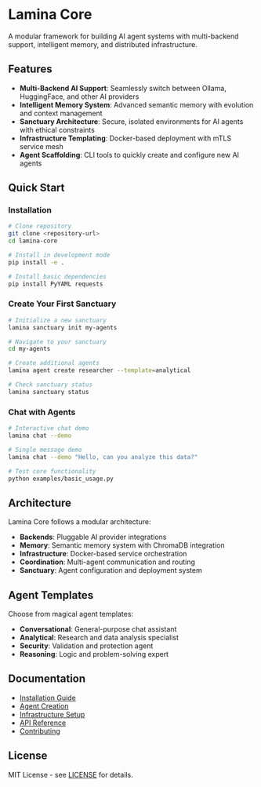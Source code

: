 # Lamina Core

A modular framework for building AI agent systems with multi-backend support, intelligent memory, and distributed infrastructure.

## Features

- **Multi-Backend AI Support**: Seamlessly switch between Ollama, HuggingFace, and other AI providers
- **Intelligent Memory System**: Advanced semantic memory with evolution and context management
- **Sanctuary Architecture**: Secure, isolated environments for AI agents with ethical constraints
- **Infrastructure Templating**: Docker-based deployment with mTLS service mesh
- **Agent Scaffolding**: CLI tools to quickly create and configure new AI agents

## Quick Start

### Installation

```bash
# Clone repository
git clone <repository-url>
cd lamina-core

# Install in development mode
pip install -e .

# Install basic dependencies  
pip install PyYAML requests
```

### Create Your First Sanctuary

```bash
# Initialize a new sanctuary
lamina sanctuary init my-agents

# Navigate to your sanctuary
cd my-agents

# Create additional agents
lamina agent create researcher --template=analytical

# Check sanctuary status
lamina sanctuary status
```

### Chat with Agents

```bash
# Interactive chat demo
lamina chat --demo

# Single message demo
lamina chat --demo "Hello, can you analyze this data?"

# Test core functionality
python examples/basic_usage.py
```

## Architecture

Lamina Core follows a modular architecture:

- **Backends**: Pluggable AI provider integrations
- **Memory**: Semantic memory system with ChromaDB integration
- **Infrastructure**: Docker-based service orchestration
- **Coordination**: Multi-agent communication and routing
- **Sanctuary**: Agent configuration and deployment system

## Agent Templates

Choose from magical agent templates:

- **Conversational**: General-purpose chat assistant
- **Analytical**: Research and data analysis specialist  
- **Security**: Validation and protection agent
- **Reasoning**: Logic and problem-solving expert

## Documentation

- [Installation Guide](docs/installation.md)
- [Agent Creation](docs/agents.md)
- [Infrastructure Setup](docs/infrastructure.md)
- [API Reference](docs/api.md)
- [Contributing](docs/contributing.md)

## License

MIT License - see [LICENSE](LICENSE) for details.